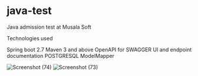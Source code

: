 # java-test
Java admission test at Musala Soft


Technologies used

Spring boot 2.7
Maven 3 and above
OpenAPI for SWAGGER UI and endpoint documentation
POSTGRESQL
ModelMapper


![Screenshot (74)](https://user-images.githubusercontent.com/32329007/228842996-274bcc3f-eff4-48e2-ae7d-98f949b90f40.png)
![Screenshot (73)](https://user-images.githubusercontent.com/32329007/228843129-c5c71660-1717-47dc-bceb-45238ea3559a.png)

